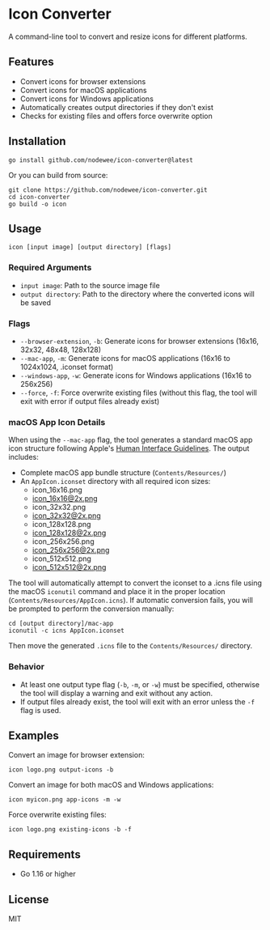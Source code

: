 # Icon Converter

A command-line tool to convert and resize icons for different platforms.

## Features

- Convert icons for browser extensions
- Convert icons for macOS applications 
- Convert icons for Windows applications
- Automatically creates output directories if they don't exist
- Checks for existing files and offers force overwrite option

## Installation

```
go install github.com/nodewee/icon-converter@latest
```

Or you can build from source:

```
git clone https://github.com/nodewee/icon-converter.git
cd icon-converter
go build -o icon
```

## Usage

```
icon [input image] [output directory] [flags]
```

### Required Arguments

- `input image`: Path to the source image file
- `output directory`: Path to the directory where the converted icons will be saved

### Flags

- `--browser-extension`, `-b`: Generate icons for browser extensions (16x16, 32x32, 48x48, 128x128)
- `--mac-app`, `-m`: Generate icons for macOS applications (16x16 to 1024x1024, .iconset format)
- `--windows-app`, `-w`: Generate icons for Windows applications (16x16 to 256x256)
- `--force`, `-f`: Force overwrite existing files (without this flag, the tool will exit with error if output files already exist)

### macOS App Icon Details

When using the `--mac-app` flag, the tool generates a standard macOS app icon structure following Apple's [Human Interface Guidelines](https://developer.apple.com/design/human-interface-guidelines/app-icons). The output includes:

- Complete macOS app bundle structure (`Contents/Resources/`)
- An `AppIcon.iconset` directory with all required icon sizes:
  - icon_16x16.png
  - icon_16x16@2x.png
  - icon_32x32.png
  - icon_32x32@2x.png
  - icon_128x128.png
  - icon_128x128@2x.png
  - icon_256x256.png
  - icon_256x256@2x.png
  - icon_512x512.png
  - icon_512x512@2x.png

The tool will automatically attempt to convert the iconset to a .icns file using the macOS `iconutil` command and place it in the proper location (`Contents/Resources/AppIcon.icns`). If automatic conversion fails, you will be prompted to perform the conversion manually:

```
cd [output directory]/mac-app
iconutil -c icns AppIcon.iconset
```

Then move the generated `.icns` file to the `Contents/Resources/` directory.

### Behavior

- At least one output type flag (`-b`, `-m`, or `-w`) must be specified, otherwise the tool will display a warning and exit without any action.
- If output files already exist, the tool will exit with an error unless the `-f` flag is used.

## Examples

Convert an image for browser extension:

```
icon logo.png output-icons -b
```

Convert an image for both macOS and Windows applications:

```
icon myicon.png app-icons -m -w
```

Force overwrite existing files:

```
icon logo.png existing-icons -b -f
```

## Requirements

- Go 1.16 or higher

## License

MIT 